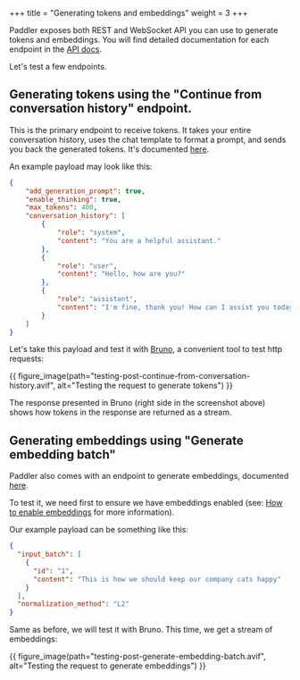 +++
title = "Generating tokens and embeddings"
weight = 3
+++

Paddler exposes both REST and WebSocket API you can use to generate tokens and embeddings. You will find detailed documentation for each endpoint in the [API docs](@/api/introduction/using-paddler-api.md).   

Let's test a few endpoints.

## Generating tokens using the "Continue from conversation history" endpoint.

This is the primary endpoint to receive tokens. It takes your entire conversation history, uses the chat template to format a prompt, and sends you back the generated tokens. It's documented [here](@/api/inference-service/continue-from-conversation-history.md). 

An example payload may look like this:

```json
{
    "add_generation_prompt": true,
    "enable_thinking": true,
    "max_tokens": 400,
    "conversation_history": [
        {
            "role": "system",
            "content": "You are a helpful assistant."
        },
        {
            "role": "user",
            "content": "Hello, how are you?"
        },
        {
            "role": "assistant",
            "content": "I'm fine, thank you! How can I assist you today?"
        }
    ]
}
```

Let's take this payload and test it with [Bruno](https://www.usebruno.com/), a convenient tool to test http requests:

{{ figure_image(path="testing-post-continue-from-conversation-history.avif", alt="Testing the request to generate tokens") }}

The response presented in Bruno (right side in the screenshot above) shows how tokens in the response are returned as a stream.

## Generating embeddings using "Generate embedding batch"

Paddler also comes with an endpoint to generate embeddings, documented [here](@/api/inference-service/generate-embedding-batch.md). 

To test it, we need first to ensure we have embeddings enabled (see: [How to enable embeddings](@/docs/internals/how-to-enable-embeddings/index.md) for more information).

Our example payload can be something like this:

```json
{
  "input_batch": [
    {
      "id": "1",
      "content": "This is how we should keep our company cats happy"
    }
  ],
  "normalization_method": "L2"
}
```

Same as before, we will test it with Bruno. This time, we get a stream of embeddings:

{{ figure_image(path="testing-post-generate-embedding-batch.avif", alt="Testing the request to generate embeddings") }}
